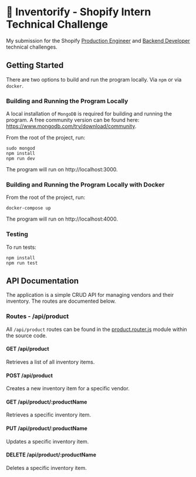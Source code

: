 # :department_store: Inventorify - Shopify Intern Technical Challenge

My submission for the Shopify [Production Engineer](https://docs.google.com/document/d/1wir0XQuviR6p-uNEUPzsGvMFwqgMsY8sEjGUx74lNrg/edit) and [Backend Developer](https://docs.google.com/document/d/1z9LZ_kZBUbg-O2MhZVVSqTmvDko5IJWHtuFmIu_Xg1A/edit) technical challenges. 

## Getting Started

There are two options to build and run the program locally. Via `npm` or via `docker`.

### Building and Running the Program Locally

A local installation of `MongoDB` is required for building and running the program. A free community version can be found here: https://www.mongodb.com/try/download/community.

From the root of the project, run:

```shell
sudo mongod
npm install
npm run dev
```

The program will run on http://localhost:3000.

### Building and Running the Program Locally with Docker

From the root of the project, run:

```shell
docker-compose up
```

The program will run on http://localhost:4000.

### Testing

To run tests:

```shell
npm install
npm run test
```

## API Documentation

The application is a simple CRUD API for managing vendors and their inventory. The routes are documented below.

### Routes - /api/product

All `/api/product` routes can be found in the [product.router.js](https://github.com/eyskim/Inventorify/blob/0f1a6a11f014057c31134cfd4075966c1b8ae856/src/resources/product/product.router.js) module within the source code.

#### GET /api/product
Retrieves a list of all inventory items.

#### POST /api/product
Creates a new inventory item for a specific vendor.

#### GET /api/product/:productName
Retrieves a specific inventory item.

#### PUT /api/product/:productName
Updates a specific inventory item.

#### DELETE /api/product/:productName
Deletes a specific inventory item.
